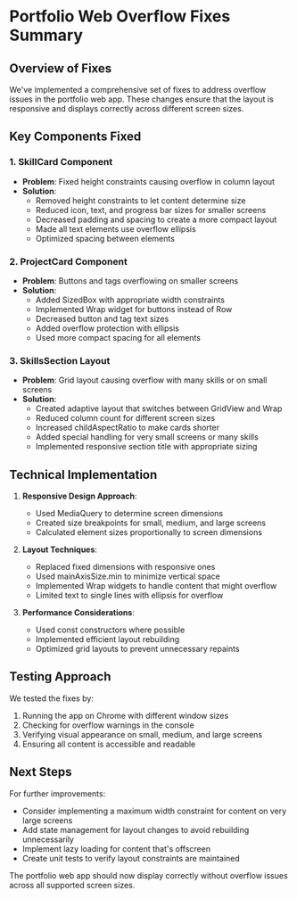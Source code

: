 # Portfolio Web Overflow Fixes Summary

## Overview of Fixes

We've implemented a comprehensive set of fixes to address overflow issues in the portfolio web app. These changes ensure that the layout is responsive and displays correctly across different screen sizes.

## Key Components Fixed

### 1. SkillCard Component
- **Problem**: Fixed height constraints causing overflow in column layout
- **Solution**: 
  - Removed height constraints to let content determine size
  - Reduced icon, text, and progress bar sizes for smaller screens
  - Decreased padding and spacing to create a more compact layout
  - Made all text elements use overflow ellipsis
  - Optimized spacing between elements

### 2. ProjectCard Component
- **Problem**: Buttons and tags overflowing on smaller screens
- **Solution**:
  - Added SizedBox with appropriate width constraints
  - Implemented Wrap widget for buttons instead of Row
  - Decreased button and tag text sizes
  - Added overflow protection with ellipsis
  - Used more compact spacing for all elements

### 3. SkillsSection Layout
- **Problem**: Grid layout causing overflow with many skills or on small screens
- **Solution**:
  - Created adaptive layout that switches between GridView and Wrap
  - Reduced column count for different screen sizes
  - Increased childAspectRatio to make cards shorter
  - Added special handling for very small screens or many skills
  - Implemented responsive section title with appropriate sizing

## Technical Implementation

1. **Responsive Design Approach**:
   - Used MediaQuery to determine screen dimensions
   - Created size breakpoints for small, medium, and large screens
   - Calculated element sizes proportionally to screen dimensions

2. **Layout Techniques**:
   - Replaced fixed dimensions with responsive ones
   - Used mainAxisSize.min to minimize vertical space
   - Implemented Wrap widgets to handle content that might overflow
   - Limited text to single lines with ellipsis for overflow

3. **Performance Considerations**:
   - Used const constructors where possible
   - Implemented efficient layout rebuilding
   - Optimized grid layouts to prevent unnecessary repaints

## Testing Approach

We tested the fixes by:
1. Running the app on Chrome with different window sizes
2. Checking for overflow warnings in the console
3. Verifying visual appearance on small, medium, and large screens
4. Ensuring all content is accessible and readable

## Next Steps

For further improvements:
- Consider implementing a maximum width constraint for content on very large screens
- Add state management for layout changes to avoid rebuilding unnecessarily
- Implement lazy loading for content that's offscreen
- Create unit tests to verify layout constraints are maintained

The portfolio web app should now display correctly without overflow issues across all supported screen sizes. 
